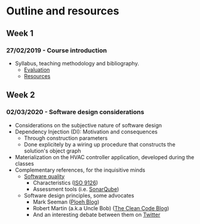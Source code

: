 # Outline and resources #

## Week 1
### 27/02/2019 - Course introduction
* Syllabus, teaching methodology and bibliography.
  * [Evaluation](https://github.com/isel-leic-daw/1920v-public/wiki/evaluation)
  * [Resources](https://github.com/isel-leic-daw/1819v-public/wiki/resources)

## Week 2
### 02/03/2020 - Software design considerations
* Considerations on the subjective nature of software design
* Dependency Injection (DI): Motivation and consequences
  * Through construction parameters
  * Done explicitely by a wiring up procedure that constructs the solution's object graph 
* Materialization on the HVAC controller application, developed during the classes
* Complementary references, for the inquisitive minds
  * [Software quality](https://en.wikipedia.org/wiki/Software_quality)
    * Characteristics ([ISO 9126](http://www.sqa.net/iso9126.html))
    * Assessment tools (i.e. [SonarQube](https://www.sonarqube.org/))
  * Software design principles, some advocates
    * Mark Seeman ([Ploeh Blog](https://blog.ploeh.dk/))
    * Robert Martin (a.k.a Uncle Bob) ([The Clean Code Blog](https://blog.cleancoder.com/))
    * And an interesting debate between them on [Twitter](https://twitter.com/unclebobmartin/status/1135894376222265345?ref_src=twsrc%5Etfw%7Ctwcamp%5Etweetembed%7Ctwterm%5E1135894376222265345&ref_url=https%3A%2F%2Fblog.cleancoder.com%2Funcle-bob%2F2019%2F06%2F08%2FTestsAndTypes.html)

